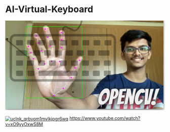 # AI-Virtual-Keyboard

<img src="https://github.com/pathik455/AI-Virtual-Keyboard/blob/main/Opencv.png">

<a href="https://www.youtube.com/watch?v=xO9yyOxwS8M" target="blank"><img align="center" src="https://raw.githubusercontent.com/rahuldkjain/github-profile-readme-generator/master/src/images/icons/Social/youtube.svg" alt="uclnk_qrbvom1mvlkjpgr6wq" height="30" width="40" /></a>
https://www.youtube.com/watch?v=xO9yyOxwS8M
